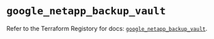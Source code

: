 # `google_netapp_backup_vault`

Refer to the Terraform Registory for docs: [`google_netapp_backup_vault`](https://registry.terraform.io/providers/hashicorp/google-beta/5.29.0/docs/resources/google_netapp_backup_vault).
